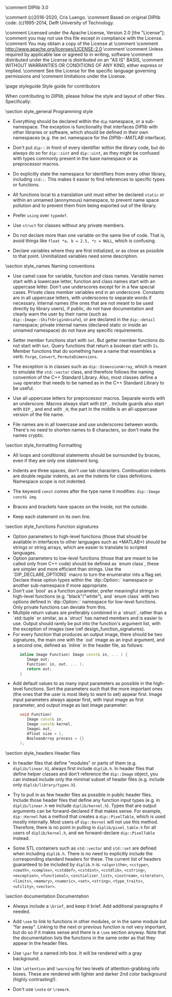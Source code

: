 \comment DIPlib 3.0

\comment (c)2016-2020, Cris Luengo.
\comment Based on original DIPlib code: (c)1995-2014, Delft University of Technology.

\comment Licensed under the Apache License, Version 2.0 [the "License"];
\comment you may not use this file except in compliance with the License.
\comment You may obtain a copy of the License at
\comment
\comment    http://www.apache.org/licenses/LICENSE-2.0
\comment
\comment Unless required by applicable law or agreed to in writing, software
\comment distributed under the License is distributed on an "AS IS" BASIS,
\comment WITHOUT WARRANTIES OR CONDITIONS OF ANY KIND, either express or implied.
\comment See the License for the specific language governing permissions and
\comment limitations under the License.


\page styleguide Style guide for contributors

When contributing to *DIPlib*, please follow the style and layout of other files.
Specifically:

\section style_general Programming style

- Everything should be declared within the `dip` namespace, or a sub-namespace. The
  exception is functionality that interfaces *DIPlib* with other libraries or software,
  which should be defined in their own namespaces (e.g. the `dml` namespace for the
  *DIPlib--MATLAB* interface).

- Don't put `dip::` in front of every identifier within the library code, but do always
  do so for `dip::sint` and `dip::uint`, as they might be confused with types commonly
  present in the base namespace or as preprocessor macros.

- Do explicitly state the namespace for identifiers from every other library, including
  `std::`. This makes it easier to find references to specific types or functions.

- All functions local to a translation unit must either be declared `static` or within
  an unnamed (anonymous) namespace, to prevent name space pollution and to prevent
  them from being exported out of the library.

- Prefer `using` over `typedef`.

- Use `struct` for classes without any private members.

- Do not declare more than one variable on the same line of code. That is, avoid things
  like `float *a, b = 2.5, *c = NULL`, which is confusing.

- Declare variables where they are first initialized, or as close as possible to that
  point. Uninitialized variables need some description.

\section style_names Naming conventions

- Use camel case for variable, function and class names. Variable names start with
  a lowercase letter, function and class names start with an uppercase letter. Don't
  use underscores except for in a few special cases. Private class member variables
  end in an underscore. Constants are in all uppercase letters, with underscores to
  separate words if necessary. Internal names (the ones that are not meant to be used
  directly by library users), if public, do not have documentation and clearly
  warn the user by their name (such as `dip::Image::ShiftOriginUnsafe`), or are declared
  in the `dip::detail` namespace; private internal names (declared static or inside
  an unnamed namespace) do not have any specific requirements.

- Setter member functions start with `Set`. But getter member functions do not start
  with `Get`. Query functions that return a boolean start with `Is`. Member functions
  that do something have a name that resembles a verb: `Forge`, `Convert`, `PermuteDimensions`.

- The exception is in classes such as `dip::DimensionArray`, which is meant to emulate
  the `std::vector` class, and therefore follows the naming convention of the C++ Standard
  Library. Also, most classes define a `swap` operator that needs to be named as in
  the C++ Standard Library to be useful.

- Use all uppercase letters for preprocessor macros. Separate words with an underscore.
  Macros always start with `DIP_`. Include guards also start with `DIP_`, and end with
  `_H`; the part in the middle is an all-uppercase version of the file name.

- File names are in all lowercase and use underscores between words. There's no need
  to shorten names to 8 characters, so don't make the names cryptic.

\section style_formatting Formatting

- All loops and conditional statements should be surrounded by braces, even if they
  are only one statement long.

- Indents are three spaces, don't use tab characters. Continuation indents are double
  regular indents, as are the indents for class definitions. Namespace scope is not
  indented.

- The keyword `const` comes after the type name it modifies: `dip::Image const& img`.

- Braces and brackets have spaces on the inside, not the outside.

- Keep each statement on its own line.

\section style_functions Function signatures

<ul>
<li>
Option parameters to high-level functions (those that should be available in interfaces
to other languages such as *MATLAB*) should be strings or string arrays, which are easier
to translate to scripted languages.
</li>
<li>
Option parameters to low-level functions (those that are meant to be called only from
C++ code) should be defined as `enum class`, these are simpler and more efficient than
strings. Use the `DIP_DECLARE_OPTIONS` macro to turn the enumerator into a flag set.
Declare these option types within the `dip::Option::` namespace or another sub-namespace
if more appropriate.
</li>
<li>
Don't use `bool` as a function parameter, prefer meaningful strings in high-level functions
(e.g. "black"/"white"), and `enum class` with two options defined in `dip::Option::`
namespace for low-level functions. Only private functions can deviate from this.
</li>
<li>
Multiple return values are preferably combined in a `struct`, rather than a `std::tuple`
or similar, as a `struct` has named members and is easier to use. Output should rarely
be put into the function's argument list, with the exception of images
(see \ref design_function_signatures).
</li>
<li>
For every function that produces an output image, there should be two signatures,
the main one with the `out` image as an input argument, and a second one, defined
as `inline` in the header file, as follows:

```cpp
   inline Image Function( Image const& in, ... ) {
      Image out;
      Function( in, out, ... );
      return out;
   }
```
</li>
<li>
Add default values to as many input parameters as possible in the high-level functions.
Sort the parameters such that the more important ones (the ones that the user is most likely
to want to set) appear first. Image input parameters always appear first, with input image
as first parameter, and output image as last image parameter:

```cpp
   void Function(
      Image const& in,
      Image const& kernel,
      Image& out,
      dfloat size = 1,
      BooleanArray process = {}
   );
```
</li>
</ul>

\section style_headers Header files

- In header files that define "modules" or parts of them (e.g. `diplib/linear.h`), always
  first include `diplib.h`. In header files that define helper classes and don't reference
  the `dip::Image` object, you can instead include only the minimal subset of header files
  (e.g. include only `diplib/library/types.h`).

- Try to pull in as few header files as possible in public header files. Include those
  header files that define any function input types (e.g. in `diplib/linear.h` we include
  `diplib/kernel.h`). Types that are output arguments can be forward-declared if that
  makes sense. For example, `dip::Kernel` has a method that creates a `dip::PixelTable`,
  which is used mostly internally. Most users of `dip::Kernel` will not use this method.
  Therefore, there is no point in pulling in `diplib/pixel_table.h` for all users of
  `diplib/kernel.h`, and we forward-declare `dip::PixelTable` instead.

- Some STL containers such as `std::vector` and `std::set` are defined when including
  `diplib.h`. There is no need to explicitly include the corresponding standard headers
  for these. The current list of headers guaranteed to be included by `diplib.h` is:
  `<algorithm>`, `<cctype>`, `<cmath>`, `<complex>`, `<cstddef>`, `<cstdint>`, `<cstdlib>`,
  `<cstring>`, `<exception>`, `<functional>`, `<initializer_list>`, `<iostream>`,
  `<iterator>`, `<limits>`, `<memory>`, `<numeric>`, `<set>`, `<string>`, `<type_traits>`,
  `<utility>`, `<vector>`.

\section documentation Documentation

- Always include a `\brief`, and keep it brief. Add additional paragraphs if needed.

- Add `\see` to link to functions in other modules, or in the same module but "far away".
  Linking to the next or previous function is not very important, but do so if it makes
  sense and there is a `\see` section anyway. Note that the documentation lists the functions
  in the same order as that they appear in the header files.

- Use `\par` for a named info box. It will be rendered with a gray background.

- Use `\attention` and `\warning` for two levels of attention-grabbing info boxes. These are
  rendered with lighter and darker 2nd color background (highly contrasting!).

- Don't use `\note` or `\remark`.
